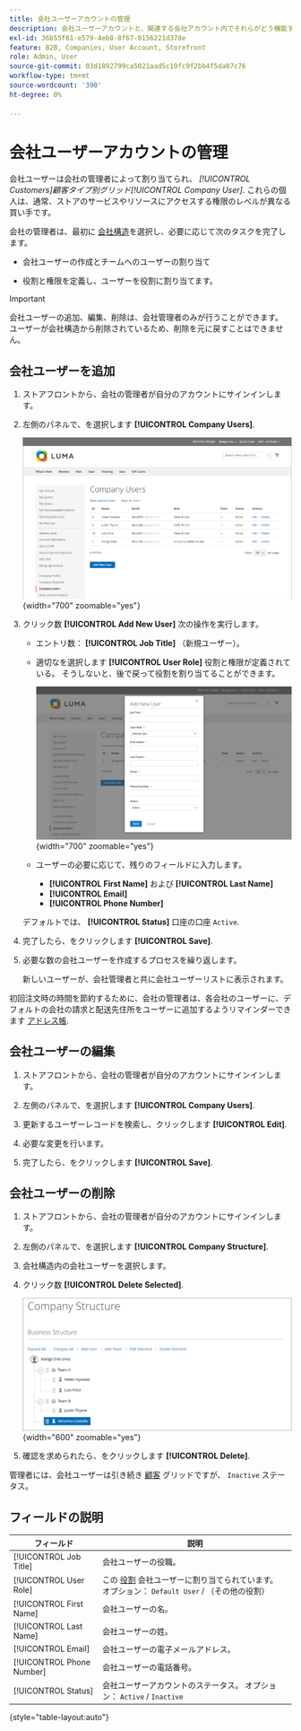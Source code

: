 ```yaml
---
title: 会社ユーザーアカウントの管理
description: 会社ユーザーアカウントと、関連する会社アカウント内でそれらがどう機能するかについて説明します。
exl-id: 36b55f61-e579-4eb8-8f67-0156221d378e
feature: B2B, Companies, User Account, Storefront
role: Admin, User
source-git-commit: 03d1892799ca5021aad5c19fc9f2bb4f5da87c76
workflow-type: tm+mt
source-wordcount: '390'
ht-degree: 0%

---
```


# 会社ユーザーアカウントの管理

会社ユーザーは会社の管理者によって割り当てられ、 _[!UICONTROL Customers]_顧客タイプ別グリッド_[!UICONTROL Company User]_. これらの個人は、通常、ストアのサービスやリソースにアクセスする権限のレベルが異なる買い手です。

会社の管理者は、最初に [会社構造](account-company-structure.md)を選択し、必要に応じて次のタスクを完了します。

- 会社ユーザーの作成とチームへのユーザーの割り当て

- 役割と権限を定義し、ユーザーを役割に割り当てます。

>[!IMPORTANT]
>
>会社ユーザーの追加、編集、削除は、会社管理者のみが行うことができます。 ユーザーが会社構造から削除されているため、削除を元に戻すことはできません。

## 会社ユーザーを追加

1. ストアフロントから、会社の管理者が自分のアカウントにサインインします。

1. 左側のパネルで、を選択します **[!UICONTROL Company Users]**.

   ![会社のユーザー](./assets/company-users-list-storefront.png){width="700" zoomable="yes"}

1. クリック数 **[!UICONTROL Add New User]** 次の操作を実行します。

   - エントリ数： **[!UICONTROL Job Title]** （新規ユーザー）。

   - 適切なを選択します **[!UICONTROL User Role]** 役割と権限が定義されている。 そうしないと、後で戻って役割を割り当てることができます。

     ![新しいユーザーを追加](./assets/company-structure-users-add.png){width="700" zoomable="yes"}

   - ユーザーの必要に応じて、残りのフィールドに入力します。

      - **[!UICONTROL First Name]** および **[!UICONTROL Last Name]**
      - **[!UICONTROL Email]**
      - **[!UICONTROL Phone Number]**

   デフォルトでは、 **[!UICONTROL Status]** 口座の口座 `Active`.

1. 完了したら、をクリックします **[!UICONTROL Save]**.

1. 必要な数の会社ユーザーを作成するプロセスを繰り返します。

   新しいユーザーが、会社管理者と共に会社ユーザーリストに表示されます。

初回注文時の時間を節約するために、会社の管理者は、各会社のユーザーに、デフォルトの会社の請求と配送先住所をユーザーに追加するようリマインダーできます [アドレス帳](../customers/account-dashboard-address-book.md).

## 会社ユーザーの編集

1. ストアフロントから、会社の管理者が自分のアカウントにサインインします。

1. 左側のパネルで、を選択します **[!UICONTROL Company Users]**.

1. 更新するユーザーレコードを検索し、クリックします **[!UICONTROL Edit]**.

1. 必要な変更を行います。

1. 完了したら、をクリックします **[!UICONTROL Save]**.

## 会社ユーザーの削除

1. ストアフロントから、会社の管理者が自分のアカウントにサインインします。

1. 左側のパネルで、を選択します **[!UICONTROL Company Structure]**.

1. 会社構造内の会社ユーザーを選択します。

1. クリック数 **[!UICONTROL Delete Selected]**.

   ![ユーザーの削除](./assets/company-structure-delete-user.png){width="600" zoomable="yes"}

1. 確認を求められたら、をクリックします **[!UICONTROL Delete]**.

管理者には、会社ユーザーは引き続き [顧客](../customers/customers-all.md) グリッドですが、 `Inactive` ステータス。

## フィールドの説明

| フィールド | 説明 |
|--------------|---------------|
| [!UICONTROL Job Title] | 会社ユーザーの役職。 |
| [!UICONTROL User Role] | この [役割](account-company-roles-permissions.md) 会社ユーザーに割り当てられています。 オプション： `Default User` / （その他の役割） |
| [!UICONTROL First Name] | 会社ユーザーの名。 |
| [!UICONTROL Last Name] | 会社ユーザーの姓。 |
| [!UICONTROL Email] | 会社ユーザーの電子メールアドレス。 |
| [!UICONTROL Phone Number] | 会社ユーザーの電話番号。 |
| [!UICONTROL Status] | 会社ユーザーアカウントのステータス。 オプション： `Active` / `Inactive` |

{style="table-layout:auto"}
